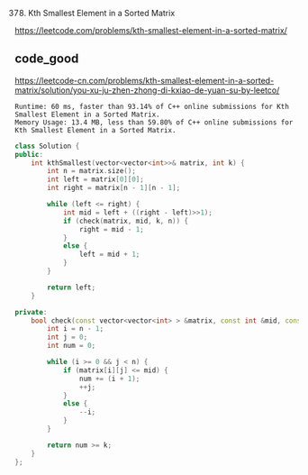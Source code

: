 
378. Kth Smallest Element in a Sorted Matrix

https://leetcode.com/problems/kth-smallest-element-in-a-sorted-matrix/

## code_good

https://leetcode-cn.com/problems/kth-smallest-element-in-a-sorted-matrix/solution/you-xu-ju-zhen-zhong-di-kxiao-de-yuan-su-by-leetco/

```
Runtime: 60 ms, faster than 93.14% of C++ online submissions for Kth Smallest Element in a Sorted Matrix.
Memory Usage: 13.4 MB, less than 59.80% of C++ online submissions for Kth Smallest Element in a Sorted Matrix.
```

```cpp
class Solution {
public:
    int kthSmallest(vector<vector<int>>& matrix, int k) {
		int n = matrix.size();
		int left = matrix[0][0];
		int right = matrix[n - 1][n - 1];

		while (left <= right) {
			int mid = left + ((right - left)>>1);
			if (check(matrix, mid, k, n)) {
				right = mid - 1;
			}
			else {
				left = mid + 1;
			}
		}

		return left;
	}

private:
	bool check(const vector<vector<int> > &matrix, const int &mid, const int &k, const int &n) {
		int i = n - 1;
		int j = 0;
		int num = 0;

		while (i >= 0 && j < n) {
			if (matrix[i][j] <= mid) {
				num += (i + 1);
				++j;
			}
			else {
				--i;
			}
		}

		return num >= k;
	}
};
```
